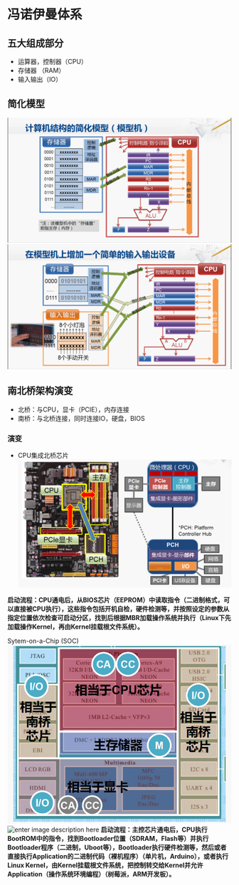 # 冯诺伊曼体系
## 五大组成部分

 - 运算器，控制器（CPU）
 - 存储器 （RAM）
 - 输入输出（IO）
## 简化模型
![enter image description here](https://github.com/benxwen/Notes/raw/master/Computer%20organization/Snipaste_2020-05-01_18-14-13.png)
![enter image description here](https://github.com/benxwen/Notes/raw/master/Computer%20organization/Snipaste_2020-05-01_18-21-30.png)
## 南北桥架构演变
 - 北桥：与CPU，显卡（PCIE），内存连接
 - 南桥：与北桥连接，同时连接IO，硬盘，BIOS
 ### 演变
 
 - CPU集成北桥芯片
 ![enter image description here](https://github.com/benxwen/Notes/raw/master/Computer%20organization/Snipaste_2020-05-01_18-36-31.png)
 

**启动流程：CPU通电后，从BIOS芯片（EEPROM）中读取指令（二进制格式，可以直接被CPU执行），这些指令包括开机自检，硬件检测等，并按照设定的参数从指定位置依次检查可启动分区，找到后根据MBR加载操作系统并执行（Linux下先加载操作Kernel，再由Kernel挂载根文件系统）。**

 Sytem-on-a-Chip (SOC)
![enter image description here](https://github.com/benxwen/Notes/raw/master/Computer%20organization/Snipaste_2020-05-01_18-39-34.png)
![enter image description here](https://en.wikipedia.org/wiki/ARM_architecture#/media/File:ARMSoCBlockDiagram.svg)
**启动流程：主控芯片通电后，CPU执行BootROM中的指令，找到Bootloader位置（SDRAM，Flash等）并执行Bootloader程序（二进制，Uboot等），Bootloader执行硬件检测等，然后或者直接执行Application的二进制代码（裸机程序）（单片机，Arduino），或者执行Linux Kernel，由Kernel挂载根文件系统，把控制转交给Kernel并允许Application（操作系统环境编程）（树莓派，ARM开发板）。**
<!--stackedit_data:
eyJoaXN0b3J5IjpbLTIwNDE2NzU2NDUsMTQ2MjIxOTE4NywxND
YwMDk2MDQ5LC0xMDE2MTU5NTYyLDQ0MDQ4ODE2NSwtMTkwMzAy
NjAyMV19
-->